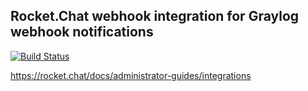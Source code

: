 ## Rocket.Chat webhook integration for Graylog webhook notifications

[![Build Status](https://travis-ci.org/jeanmorais/rocketchat-graylog-hook.svg?branch=master)](https://travis-ci.org/jeanmorais/rocketchat-graylog-hook)

https://rocket.chat/docs/administrator-guides/integrations